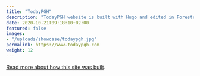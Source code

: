 ```yaml
---
title: "TodayPGH"
description: "TodayPGH website is built with Hugo and edited in Forestry"
date: 2020-10-21T09:18:10+02:00
featured: false
images:
- "/uploads/showcase/todaypgh.jpg"
permalink: https://www.todaypgh.com
weight: 12
---
```


[Read more about how this site was built](https://amoscato.com/journal/on-building-todaypgh/).